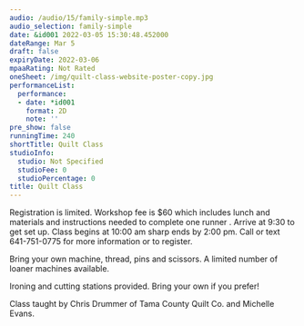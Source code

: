```yaml
---
audio: /audio/15/family-simple.mp3
audio_selection: family-simple
date: &id001 2022-03-05 15:30:48.452000
dateRange: Mar 5
draft: false
expiryDate: 2022-03-06
mpaaRating: Not Rated
oneSheet: /img/quilt-class-website-poster-copy.jpg
performanceList:
  performance:
  - date: *id001
    format: 2D
    note: ''
pre_show: false
runningTime: 240
shortTitle: Quilt Class
studioInfo:
  studio: Not Specified
  studioFee: 0
  studioPercentage: 0
title: Quilt Class
---
```


Registration is limited. Workshop fee is $60 which includes lunch and materials and instructions needed to complete one runner . Arrive at 9:30 to get set up. Class begins at 10:00 am sharp ends by 2:00 pm. Call or text 641-751-0775 for more information or to register.  

Bring your own machine, thread, pins and scissors. A limited number of loaner machines available.  

Ironing and cutting stations provided.  Bring your own if you prefer!  

Class taught by Chris Drummer of Tama County Quilt Co. and Michelle Evans.
